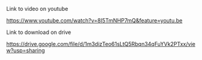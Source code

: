 Link to video on youtube

https://www.youtube.com/watch?v=8I5TmNHP7mQ&feature=youtu.be

Link to download on drive

https://drive.google.com/file/d/1m3dizTeo61sLtQ5Rbqn34qFuYVk2PTxx/view?usp=sharing